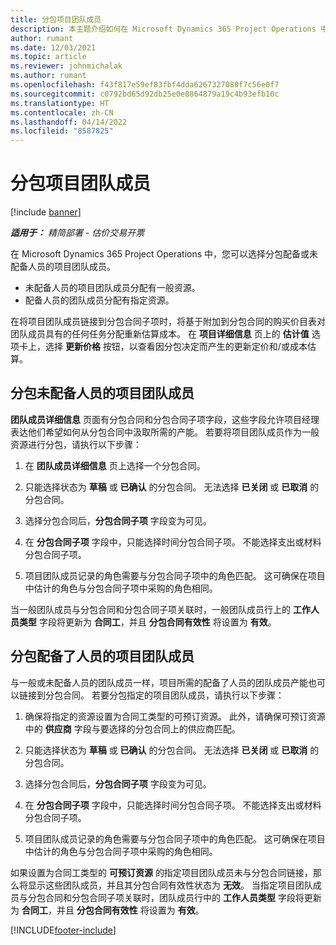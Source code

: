 ```yaml
---
title: 分包项目团队成员
description: 本主题介绍如何在 Microsoft Dynamics 365 Project Operations 中分包项目团队成员。
author: rumant
ms.date: 12/03/2021
ms.topic: article
ms.reviewer: johnmichalak
ms.author: rumant
ms.openlocfilehash: f43f817e59ef83fbf4dda6267327080f7c56e0f7
ms.sourcegitcommit: c0792bd65d92db25e0e8864879a19c4b93efb10c
ms.translationtype: HT
ms.contentlocale: zh-CN
ms.lasthandoff: 04/14/2022
ms.locfileid: "8587825"
---
```

# <a name="subcontracting-project-team-members"></a>分包项目团队成员

[!include [banner](../../includes/dataverse-preview.md)]

_**适用于：** 精简部署 - 估价交易开票_

在 Microsoft Dynamics 365 Project Operations 中，您可以选择分包配备或未配备人员的项目团队成员。

- 未配备人员的项目团队成员分配有一般资源。
- 配备人员的团队成员分配有指定资源。

在将项目团队成员链接到分包合同子项时，将基于附加到分包合同的购买价目表对团队成员具有的任何任务分配重新估算成本。  在 **项目详细信息** 页上的 **估计值** 选项卡上，选择 **更新价格** 按钮，以查看因分包决定而产生的更新定价和/或成本估算。 

## <a name="subcontracting-an-unstaffed-project-team-member"></a>分包未配备人员的项目团队成员
**团队成员详细信息** 页面有分包合同和分包合同子项字段，这些字段允许项目经理表达他们希望如何从分包合同中汲取所需的产能。 若要将项目团队成员作为一般资源进行分包，请执行以下步骤：

1.  在 **团队成员详细信息** 页上选择一个分包合同。

2.  只能选择状态为 **草稿** 或 **已确认** 的分包合同。 无法选择 **已关闭** 或 **已取消** 的分包合同。 

3.  选择分包合同后，**分包合同子项** 字段变为可见。

4.  在 **分包合同子项** 字段中，只能选择时间分包合同子项。 不能选择支出或材料分包合同子项。

5.  项目团队成员记录的角色需要与分包合同子项中的角色匹配。 这可确保在项目中估计的角色与分包合同子项中采购的角色相同。 

当一般团队成员与分包合同和分包合同子项关联时，一般团队成员行上的 **工作人员类型** 字段将更新为 **合同工**，并且 **分包合同有效性** 将设置为 **有效**。

## <a name="subcontracting-a-staffed-project-team-member"></a>分包配备了人员的项目团队成员
与一般或未配备人员的团队成员一样，项目所需的配备了人员的团队成员产能也可以链接到分包合同。 若要分包指定的项目团队成员，请执行以下步骤：

1.  确保将指定的资源设置为合同工类型的可预订资源。 此外，请确保可预订资源中的 **供应商** 字段与要选择的分包合同上的供应商匹配。 

2.  只能选择状态为 **草稿** 或 **已确认** 的分包合同。 无法选择 **已关闭** 或 **已取消** 的分包合同。 

3.  选择分包合同后，**分包合同子项** 字段变为可见。

4.  在 **分包合同子项** 字段中，只能选择时间分包合同子项。 不能选择支出或材料分包合同子项。

5.  项目团队成员记录的角色需要与分包合同子项中的角色匹配。 这可确保在项目中估计的角色与分包合同子项中采购的角色相同。 

如果设置为合同工类型的 **可预订资源** 的指定项目团队成员未与分包合同链接，那么将显示这些团队成员，并且其分包合同有效性状态为 **无效**。 当指定项目团队成员与分包合同和分包合同子项关联时，团队成员行中的 **工作人员类型** 字段将更新为 **合同工**，并且 **分包合同有效性** 将设置为 **有效**。

[!INCLUDE[footer-include](../../includes/footer-banner.md)]

